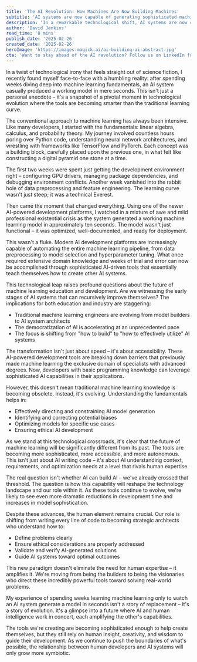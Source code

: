 ```yaml
---
title: 'The AI Revolution: How Machines Are Now Building Machines'
subtitle: 'AI systems are now capable of generating sophisticated machine learning models in seconds'
description: 'In a remarkable technological shift, AI systems are now capable of generating sophisticated machine learning models in seconds - a task that traditionally required weeks of human effort. This development is transforming how we approach AI development and raising important questions about the future of machine learning education and practice.'
author: 'David Jenkins'
read_time: '8 mins'
publish_date: '2025-02-26'
created_date: '2025-02-26'
heroImage: 'https://images.magick.ai/ai-building-ai-abstract.jpg'
cta: 'Want to stay ahead of the AI revolution? Follow us on LinkedIn for daily insights into how AI is reshaping the technology landscape and what it means for your career in tech.'
---
```


In a twist of technological irony that feels straight out of science fiction, I recently found myself face-to-face with a humbling reality: after spending weeks diving deep into machine learning fundamentals, an AI system casually produced a working model in mere seconds. This isn't just a personal anecdote – it's a snapshot of a pivotal moment in technological evolution where the tools are becoming smarter than the traditional learning curve.

The conventional approach to machine learning has always been intensive. Like many developers, I started with the fundamentals: linear algebra, calculus, and probability theory. My journey involved countless hours poring over Python code, understanding neural network architectures, and wrestling with frameworks like TensorFlow and PyTorch. Each concept was a building block, carefully placed upon the previous one, in what felt like constructing a digital pyramid one stone at a time.

The first two weeks were spent just getting the development environment right – configuring GPU drivers, managing package dependencies, and debugging environment conflicts. Another week vanished into the rabbit hole of data preprocessing and feature engineering. The learning curve wasn't just steep; it was a technical Everest.

Then came the moment that changed everything. Using one of the newer AI-powered development platforms, I watched in a mixture of awe and mild professional existential crisis as the system generated a working machine learning model in approximately ten seconds. The model wasn't just functional – it was optimized, well-documented, and ready for deployment.

This wasn't a fluke. Modern AI development platforms are increasingly capable of automating the entire machine learning pipeline, from data preprocessing to model selection and hyperparameter tuning. What once required extensive domain knowledge and weeks of trial and error can now be accomplished through sophisticated AI-driven tools that essentially teach themselves how to create other AI systems.

This technological leap raises profound questions about the future of machine learning education and development. Are we witnessing the early stages of AI systems that can recursively improve themselves? The implications for both education and industry are staggering:

- Traditional machine learning engineers are evolving from model builders to AI system architects
- The democratization of AI is accelerating at an unprecedented pace
- The focus is shifting from "how to build" to "how to effectively utilize" AI systems

The transformation isn't just about speed – it's about accessibility. These AI-powered development tools are breaking down barriers that previously made machine learning the exclusive domain of specialists with advanced degrees. Now, developers with basic programming knowledge can leverage sophisticated AI capabilities in their applications.

However, this doesn't mean traditional machine learning knowledge is becoming obsolete. Instead, it's evolving. Understanding the fundamentals helps in:

- Effectively directing and constraining AI model generation
- Identifying and correcting potential biases
- Optimizing models for specific use cases
- Ensuring ethical AI development

As we stand at this technological crossroads, it's clear that the future of machine learning will be significantly different from its past. The tools are becoming more sophisticated, more accessible, and more autonomous. This isn't just about AI writing code – it's about AI understanding context, requirements, and optimization needs at a level that rivals human expertise.

The real question isn't whether AI can build AI – we've already crossed that threshold. The question is how this capability will reshape the technology landscape and our role within it. As these tools continue to evolve, we're likely to see even more dramatic reductions in development time and increases in model sophistication.

Despite these advances, the human element remains crucial. Our role is shifting from writing every line of code to becoming strategic architects who understand how to:

- Define problems clearly
- Ensure ethical considerations are properly addressed
- Validate and verify AI-generated solutions
- Guide AI systems toward optimal outcomes

This new paradigm doesn't eliminate the need for human expertise – it amplifies it. We're moving from being the builders to being the visionaries who direct these incredibly powerful tools toward solving real-world problems.

My experience of spending weeks learning machine learning only to watch an AI system generate a model in seconds isn't a story of replacement – it's a story of evolution. It's a glimpse into a future where AI and human intelligence work in concert, each amplifying the other's capabilities.

The tools we're creating are becoming sophisticated enough to help create themselves, but they still rely on human insight, creativity, and wisdom to guide their development. As we continue to push the boundaries of what's possible, the relationship between human developers and AI systems will only grow more symbiotic.